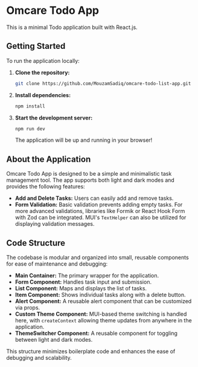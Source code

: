# Omcare Todo App

This is a minimal Todo application built with React.js.

## Getting Started

To run the application locally:

1. **Clone the repository:**

   ```bash
   git clone https://github.com/MouzamSadiq/omcare-todo-list-app.git
   ```

2. **Install dependencies:**

   ```bash
   npm install
   ```

3. **Start the development server:**

   ```bash
   npm run dev
   ```

   The application will be up and running in your browser!

## About the Application

Omcare Todo App is designed to be a simple and minimalistic task management tool. The app supports both light and dark modes and provides the following features:

- **Add and Delete Tasks:** Users can easily add and remove tasks.
- **Form Validation:** Basic validation prevents adding empty tasks. For more advanced validations, libraries like Formik or React Hook Form with Zod can be integrated. MUI's `TextHelper` can also be utilized for displaying validation messages.

## Code Structure

The codebase is modular and organized into small, reusable components for ease of maintenance and debugging:

- **Main Container:** The primary wrapper for the application.
- **Form Component:** Handles task input and submission.
- **List Component:** Maps and displays the list of tasks.
- **Item Component:** Shows individual tasks along with a delete button.
- **Alert Component:** A reusable alert component that can be customized via props.
- **Custom Theme Component:** MUI-based theme switching is handled here, with `createContext` allowing theme updates from anywhere in the application.
- **ThemeSwitcher Component:** A reusable component for toggling between light and dark modes.

This structure minimizes boilerplate code and enhances the ease of debugging and scalability.

